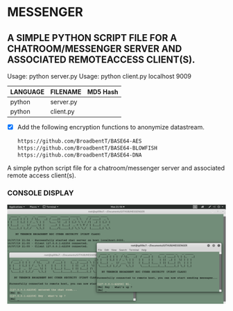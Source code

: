 # MESSENGER
## A SIMPLE PYTHON SCRIPT FILE FOR A CHATROOM/MESSENGER SERVER AND ASSOCIATED REMOTEACCESS CLIENT(S).

Usage: python server.py
Usage: python client.py localhost 9009

| LANGUAGE  | FILENAME  | MD5 Hash                         |
|------     |------     | -------                          |
| python    | server.py | |
| python    | client.py | |

- [x] Add the following encryption functions to anonymize datastream.

      https://github.com/BroadbentT/BASE64-AES
      https://github.com/BroadbentT/BASE64-BLOWFISH
      https://github.com/BroadbentT/BASE64-DNA
      
 A simple python script file for a chatroom/messenger server and associated remote access client(s).
 
### CONSOLE DISPLAY
![Screenshot](picture1.png)
